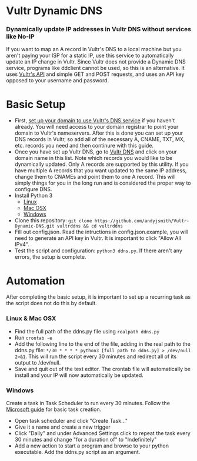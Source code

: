 # Vultr Dynamic DNS
### Dynamically update IP addresses in Vultr DNS without services like No-IP
If you want to map an A record in Vultr's DNS to a local machine but you aren't paying your ISP for a static IP, use this service to automatically update an IP change in Vultr. Since Vultr does not provide a Dynamic DNS service, programs like ddclient cannot be used, so this is an alternative. It uses [Vultr's API](https://www.vultr.com/api/) and simple GET and POST requests, and uses an API key opposed to your username and password.

# Basic Setup
- First, [set up your domain to use Vultr's DNS service](https://www.vultr.com/docs/introduction-to-vultr-dns) if you haven't already. You will need access to your domain registrar to point your domain to Vultr's nameservers. After this is done you can set up your DNS records in Vultr, so add all of the necessary A, CNAME, TXT, MX, etc. records you need and then continure with this guide.
- Once you have set up Vultr DNS, go to [Vultr DNS](https://my.vultr.com/dns/) and click on your domain name in this list. Note which records you would like to be dynamically updated. Only A records are supported by this utility. If you have multiple A records that you want updated to the same IP address, change them to CNAMEs and point them to one A record. This will simply things for you in the long run and is considered the proper way to configure DNS.
- Install Python 3
    - [Linux](http://python-guide-pt-br.readthedocs.io/en/latest/starting/install3/linux/)
    - [Mac OSX](http://python-guide-pt-br.readthedocs.io/en/latest/starting/install3/osx/)
    - [Windows](http://python-guide-pt-br.readthedocs.io/en/latest/starting/install3/win/)
- Clone this repository: `git clone https://github.com/andyjsmith/Vultr-Dynamic-DNS.git vultrddns && cd vultrddns`
- Fill out config.json. Read the intructions in config.json.example, you will need to generate an API key in Vultr. It is important to click "Allow All IPv4".
- Test the script and configuration: `python3 ddns.py`. If there aren't any errors, the setup is complete.

# Automation
After completing the basic setup, it is important to set up a recurring task as the script does not do this by default.
### Linux & Mac OSX
- Find the full path of the ddns.py file using `realpath ddns.py`
- Run `crontab -e`
- Add the following line to the end of the file, adding in the real path to the ddns.py file: `*/30 * * * * python3 [full path to ddns.py] > /dev/null 2>&1`. This will run the script every 30 minutes and redirect all of its output to /dev/null.
- Save and quit out of the text editor. The crontab file will automatically be install and your IP will now automatically be updated.
### Windows
Create a task in Task Scheduler to run every 30 minutes.
Follow the [Microsoft guide](https://technet.microsoft.com/en-us/library/cc748993(v=ws.11).aspx) for basic task creation.
- Open task scheduler and click "Create Task..."
- Give it a name and create a new trigger
- Click "Daily" and under Advanced Settings click to repeat the task every 30 minutes and change "for a duration of" to "Indefinitely"
- Add a new action to start a program and browse to your python executable. Add the ddns.py script as an argument.